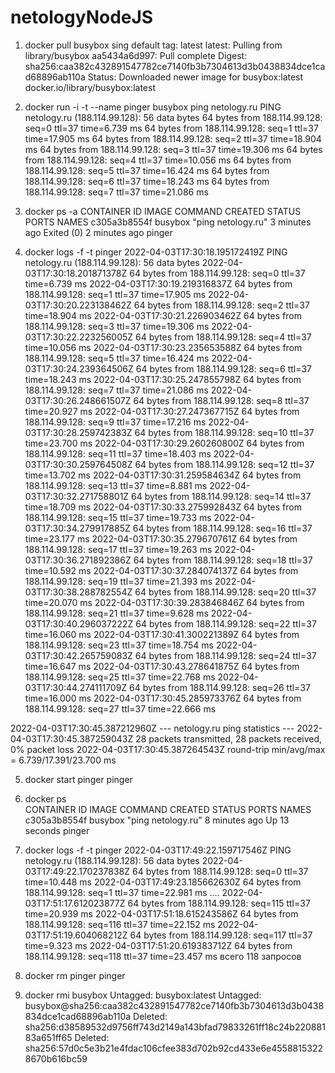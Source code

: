 # netologyNodeJS

1. docker pull busybox
sing default tag: latest
latest: Pulling from library/busybox
aa5434a6d997: Pull complete 
Digest: sha256:caa382c432891547782ce7140fb3b7304613d3b0438834dce1cad68896ab110a
Status: Downloaded newer image for busybox:latest
docker.io/library/busybox:latest

2. docker run -i -t --name pinger busybox ping netology.ru
PING netology.ru (188.114.99.128): 56 data bytes
64 bytes from 188.114.99.128: seq=0 ttl=37 time=6.739 ms
64 bytes from 188.114.99.128: seq=1 ttl=37 time=17.905 ms
64 bytes from 188.114.99.128: seq=2 ttl=37 time=18.904 ms
64 bytes from 188.114.99.128: seq=3 ttl=37 time=19.306 ms
64 bytes from 188.114.99.128: seq=4 ttl=37 time=10.056 ms
64 bytes from 188.114.99.128: seq=5 ttl=37 time=16.424 ms
64 bytes from 188.114.99.128: seq=6 ttl=37 time=18.243 ms
64 bytes from 188.114.99.128: seq=7 ttl=37 time=21.086 ms

3. docker ps -a
CONTAINER ID   IMAGE     COMMAND              CREATED         STATUS                     PORTS     NAMES
c305a3b8554f   busybox   "ping netology.ru"   3 minutes ago   Exited (0) 2 minutes ago             pinger

4. docker logs -f -t pinger
2022-04-03T17:30:18.195172419Z PING netology.ru (188.114.99.128): 56 data bytes
2022-04-03T17:30:18.201871378Z 64 bytes from 188.114.99.128: seq=0 ttl=37 time=6.739 ms
2022-04-03T17:30:19.219316837Z 64 bytes from 188.114.99.128: seq=1 ttl=37 time=17.905 ms
2022-04-03T17:30:20.223138462Z 64 bytes from 188.114.99.128: seq=2 ttl=37 time=18.904 ms
2022-04-03T17:30:21.226903462Z 64 bytes from 188.114.99.128: seq=3 ttl=37 time=19.306 ms
2022-04-03T17:30:22.223256005Z 64 bytes from 188.114.99.128: seq=4 ttl=37 time=10.056 ms
2022-04-03T17:30:23.235653588Z 64 bytes from 188.114.99.128: seq=5 ttl=37 time=16.424 ms
2022-04-03T17:30:24.239364506Z 64 bytes from 188.114.99.128: seq=6 ttl=37 time=18.243 ms
2022-04-03T17:30:25.247855798Z 64 bytes from 188.114.99.128: seq=7 ttl=37 time=21.086 ms
2022-04-03T17:30:26.248661507Z 64 bytes from 188.114.99.128: seq=8 ttl=37 time=20.927 ms
2022-04-03T17:30:27.247367715Z 64 bytes from 188.114.99.128: seq=9 ttl=37 time=17.216 ms
2022-04-03T17:30:28.259742383Z 64 bytes from 188.114.99.128: seq=10 ttl=37 time=23.700 ms
2022-04-03T17:30:29.260260800Z 64 bytes from 188.114.99.128: seq=11 ttl=37 time=18.403 ms
2022-04-03T17:30:30.259764508Z 64 bytes from 188.114.99.128: seq=12 ttl=37 time=13.702 ms
2022-04-03T17:30:31.259584634Z 64 bytes from 188.114.99.128: seq=13 ttl=37 time=8.881 ms
2022-04-03T17:30:32.271758801Z 64 bytes from 188.114.99.128: seq=14 ttl=37 time=18.709 ms
2022-04-03T17:30:33.275992843Z 64 bytes from 188.114.99.128: seq=15 ttl=37 time=19.733 ms
2022-04-03T17:30:34.279917885Z 64 bytes from 188.114.99.128: seq=16 ttl=37 time=23.177 ms
2022-04-03T17:30:35.279670761Z 64 bytes from 188.114.99.128: seq=17 ttl=37 time=19.263 ms
2022-04-03T17:30:36.271892386Z 64 bytes from 188.114.99.128: seq=18 ttl=37 time=10.592 ms
2022-04-03T17:30:37.284074137Z 64 bytes from 188.114.99.128: seq=19 ttl=37 time=21.393 ms
2022-04-03T17:30:38.288782554Z 64 bytes from 188.114.99.128: seq=20 ttl=37 time=20.070 ms
2022-04-03T17:30:39.283846846Z 64 bytes from 188.114.99.128: seq=21 ttl=37 time=9.628 ms
2022-04-03T17:30:40.296037222Z 64 bytes from 188.114.99.128: seq=22 ttl=37 time=16.060 ms
2022-04-03T17:30:41.300221389Z 64 bytes from 188.114.99.128: seq=23 ttl=37 time=18.754 ms
2022-04-03T17:30:42.265759083Z 64 bytes from 188.114.99.128: seq=24 ttl=37 time=16.647 ms
2022-04-03T17:30:43.278641875Z 64 bytes from 188.114.99.128: seq=25 ttl=37 time=22.768 ms
2022-04-03T17:30:44.274111709Z 64 bytes from 188.114.99.128: seq=26 ttl=37 time=16.000 ms
2022-04-03T17:30:45.285973376Z 64 bytes from 188.114.99.128: seq=27 ttl=37 time=22.666 ms

2022-04-03T17:30:45.387212960Z --- netology.ru ping statistics ---
2022-04-03T17:30:45.387259043Z 28 packets transmitted, 28 packets received, 0% packet loss
2022-04-03T17:30:45.387264543Z round-trip min/avg/max = 6.739/17.391/23.700 ms

5. docker start pinger 
pinger

6. docker ps                                              
CONTAINER ID   IMAGE     COMMAND              CREATED         STATUS          PORTS     NAMES
c305a3b8554f   busybox   "ping netology.ru"   8 minutes ago   Up 13 seconds             pinger


7. docker logs -f -t pinger
2022-04-03T17:49:22.159717546Z PING netology.ru (188.114.99.128): 56 data bytes
2022-04-03T17:49:22.170237838Z 64 bytes from 188.114.99.128: seq=0 ttl=37 time=10.448 ms
2022-04-03T17:49:23.185662630Z 64 bytes from 188.114.99.128: seq=1 ttl=37 time=22.981 ms
....
2022-04-03T17:51:17.612023877Z 64 bytes from 188.114.99.128: seq=115 ttl=37 time=20.939 ms
2022-04-03T17:51:18.615243586Z 64 bytes from 188.114.99.128: seq=116 ttl=37 time=22.152 ms
2022-04-03T17:51:19.604068212Z 64 bytes from 188.114.99.128: seq=117 ttl=37 time=9.323 ms
2022-04-03T17:51:20.619383712Z 64 bytes from 188.114.99.128: seq=118 ttl=37 time=23.457 ms
 всего 118 запросов

8. docker rm pinger
pinger

9. docker rmi busybox
Untagged: busybox:latest
Untagged: busybox@sha256:caa382c432891547782ce7140fb3b7304613d3b0438834dce1cad68896ab110a
Deleted: sha256:d38589532d9756ff743d2149a143bfad79833261ff18c24b22088183a651ff65
Deleted: sha256:57d0c5e3b21e4fdac106cfee383d702b92cd433e6e45588153228670b616bc59